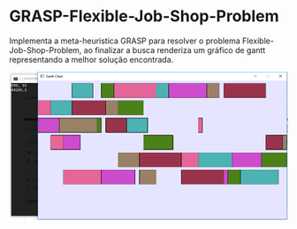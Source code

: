 # GRASP-Flexible-Job-Shop-Problem
 Implementa a meta-heuristica GRASP para resolver o problema Flexible-Job-Shop-Problem, ao finalizar a busca renderiza um gráfico de gantt representando a melhor solução encontrada.


![GanttChartExemple](GanttChartExemple.png)
